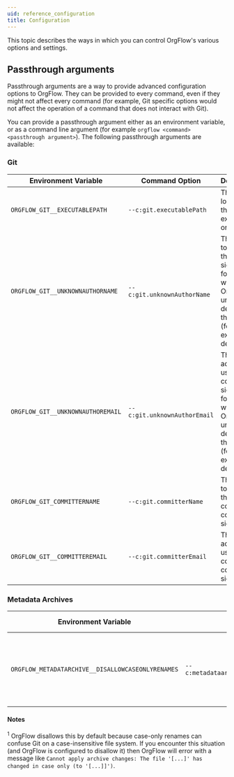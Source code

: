 ```yaml
---
uid: reference_configuration
title: Configuration
---
```


This topic describes the ways in which you can control OrgFlow's various options and settings.

## Passthrough arguments

Passthrough arguments are a way to provide advanced configuration options to OrgFlow. They can be provided to every command, even if they might not affect every command (for example, Git specific options would not affect the operation of a command that does not interact with Git).

You can provide a passthrough argument either as an environment variable, or as a command line argument (for example `orgflow <command> <passthrough argument>`). The following passthrough arguments are available:

### Git

| Environment Variable | Command Option | Description | Default Value |
|---|---|---|---|
| `ORGFLOW_GIT__EXECUTABLEPATH` | `--c:git.executablePath` | The location of the Git executable on disk. | `git` |
| `ORGFLOW_GIT__UNKNOWNAUTHORNAME` | `--c:git.unknownAuthorName` | The name to use in the commit signature for changes where OrgFlow is unable to determine the author (for example, deletes). | `Unknown Author` |
| `ORGFLOW_GIT__UNKNOWNAUTHOREMAIL` | `--c:git.unknownAuthorEmail` | The email address to use in the commit signature for changes where OrgFlow is unable to determine the author (for example, deletes). | `unknownauthor@orgflow.io` |
| `ORGFLOW_GIT_COMMITTERNAME` | `--c:git.committerName` | The name to use in the committer's commit signature. | `OrgFlow` |
| `ORGFLOW_GIT__COMMITTEREMAIL` | `--c:git.committerEmail` | The email address to use in the committer's commit signature. | `orgflow@orgflow.io` |

### Metadata Archives

| Environment Variable | Command Option | Description | Default Value |
|---|---|---|---|
| `ORGFLOW_METADATARCHIVE__DISALLOWCASEONLYRENAMES` | `--c:metadataarchive.disallowcaseonlyrenames` | Whether or not OrgFlow will allow case-ony renames of metadata files<sup>1</sup>. | `true` |

#### Notes

<sup>1</sup> OrgFlow disallows this by default because case-only renames can confuse Git on a case-insensitive file system. If you encounter this situation (and OrgFlow is configured to disallow it) then OrgFlow will error with a message like `Cannot apply archive changes: The file '[...]' has changed in case only (to '[...]]')`.
